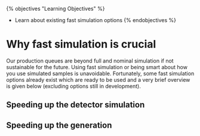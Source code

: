 {% objectives "Learning Objectives" %}
* Learn about existing fast simulation options
{% endobjectives %} 

# Why fast simulation is crucial

Our production queues are beyond full and nominal simulation if not sustainable for the future.
Using fast simulation or being smart about how you use simulated samples is unavoidable. Fortunately,
some fast simulation options already exist which are ready to be used and a very brief overview is given
below (excluding options still in development).

## Speeding up the detector simulation
## Speeding up the generation
